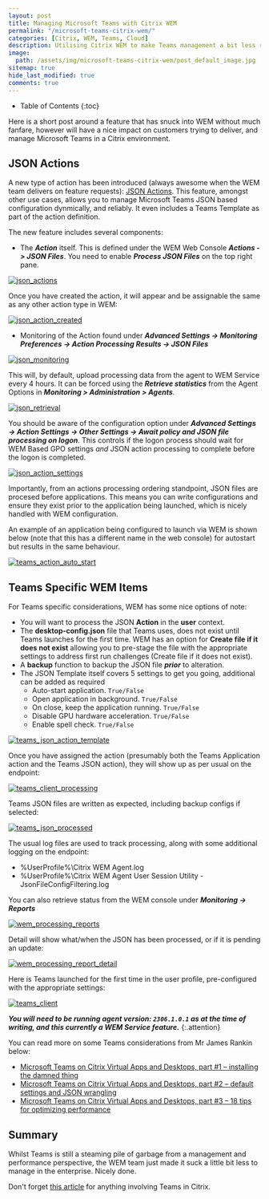 ```yaml
---
layout: post
title: Managing Microsoft Teams with Citrix WEM
permalink: "/microsoft-teams-citrix-wem/"
categories: [Citrix, WEM, Teams, Cloud]
description: Utilising Citrix WEM to make Teams management a bit less rubbish
image:
  path: /assets/img/microsoft-teams-citrix-wem/post_default_image.jpg
sitemap: true
hide_last_modified: true
comments: true
---
```


<!--excerpt-->

-  Table of Contents
{:toc}

Here is a short post around a feature that has snuck into WEM without much fanfare, however will have a nice impact on customers trying to deliver, and manage Microsoft Teams in a Citrix environment.

## JSON Actions

A new type of action has been introduced (always awesome when the WEM team delivers on feature requests): [JSON Actions](https://docs.citrix.com/en-us/workspace-environment-management/service/manage/configuration-sets/actions.html#json-files). This feature, amongst other use cases, allows you to manage Microsoft Teams JSON based configuration dynmically, and reliably. It even includes a Teams Template as part of the action definition.

The new feature includes several components:

-  The ***Action*** itself. This is defined under the WEM Web Console ***Actions -> JSON Files***. You need to enable ***Process JSON Files*** on the top right pane.

[![json_actions]({{site.baseurl}}/assets/img/microsoft-teams-citrix-wem/enable_json_processing.png)]({{site.baseurl}}/assets/img/microsoft-teams-citrix-wem/enable_json_processing.png)

Once you have created the action, it will appear and be assignable the same as any other action type in WEM:

[![json_action_created]({{site.baseurl}}/assets/img/microsoft-teams-citrix-wem/json_action_created.png)]({{site.baseurl}}/assets/img/microsoft-teams-citrix-wem/json_action_created.png)

-  Monitoring of the Action found under ***Advanced Settings -> Monitoring Preferences -> Action Processing Results -> JSON Files***

[![json_monitoring]({{site.baseurl}}/assets/img/microsoft-teams-citrix-wem/enable_monitoring_json.png)]({{site.baseurl}}/assets/img/microsoft-teams-citrix-wem/enable_monitoring_json.png)

This will, by default, upload processing data from the agent to WEM Service every 4 hours. It can be forced using the ***Retrieve statistics*** from the Agent Options in ***Monitoring > Administration > Agents***.

[![json_retrieval]({{site.baseurl}}/assets/img/microsoft-teams-citrix-wem/agent_retreieve_stats.png)]({{site.baseurl}}/assets/img/microsoft-teams-citrix-wem/agent_retreieve_stats.png)

You should be aware of the configuration option under ***Advanced Settings -> Action Settings -> Other Settings -> Await policy and JSON file processing on logon***. This controls if the logon process should wait for WEM Based GPO settings *and* JSON action processing to complete before the logon is completed.

[![json_action_settings]({{site.baseurl}}/assets/img/microsoft-teams-citrix-wem/json_action_settings_advanced.png)]({{site.baseurl}}/assets/img/microsoft-teams-citrix-wem/json_action_settings_advanced.png)

Importantly, from an actions processing ordering standpoint, JSON files are procesed before applications. This means you can write configurations and ensure they exist prior to the application being launched, which is nicely handled with WEM configuration.

An example of an application being configured to launch via WEM is shown below (note that this has a different name in the web console) for autostart but results in the same behaviour.

[![teams_action_auto_start]({{site.baseurl}}/assets/img/microsoft-teams-citrix-wem/team_action_auto_start.png)]({{site.baseurl}}/assets/img/microsoft-teams-citrix-wem/team_action_auto_start.png)

## Teams Specific WEM Items

For Teams specific considerations, WEM has some nice options of note:

-  You will want to process the JSON **Action** in the **user** context.
-  The **desktop-config.json** file that Teams uses, does not exist until Teams launches for the first time. WEM has an option for **Create file if it does not exist** allowing you to pre-stage the file with the appropriate settings to address first run challenges (Create file if it does not exist).
-  A **backup** function to backup the JSON file ***prior*** to alteration.
-  The JSON Template itself covers 5 settings to get you going, additional can be added as required
    -  Auto-start application. `True/False`
    -  Open application in background. `True/False`
    -  On close, keep the application running. `True/False`
    -  Disable GPU hardware acceleration. `True/False`
    -  Enable spell check. `True/False`

[![teams_json_action_template]({{site.baseurl}}/assets/img/microsoft-teams-citrix-wem/json_teams_action_config.png)]({{site.baseurl}}/assets/img/microsoft-teams-citrix-wem/json_teams_action_config.png)

Once you have assigned the action (presumably both the Teams Application action and the Teams JSON action), they will show up as per usual on the endpoint:

[![teams_client_processing]({{site.baseurl}}/assets/img/microsoft-teams-citrix-wem/wem_client_config_vuemrsav.png)]({{site.baseurl}}/assets/img/microsoft-teams-citrix-wem/wem_client_config_vuemrsav.png)

Teams JSON files are written as expected, including backup configs if selected:

[![teams_json_processed]({{site.baseurl}}/assets/img/microsoft-teams-citrix-wem/teams_json_actions_filesystem.png)]({{site.baseurl}}/assets/img/microsoft-teams-citrix-wem/teams_json_actions_filesystem.png)

The usual log files are used to track processing, along with some additional logging on the endpoint:

-  %UserProfile%\Citrix WEM Agent.log
-  %UserProfile%\Citrix WEM Agent User Session Utility - JsonFileConfigFiltering.log

You can also retrieve status from the WEM console under ***Monitoring -> Reports***

[![wem_processing_reports]({{site.baseurl}}/assets/img/microsoft-teams-citrix-wem/wem_json_report_retrieve_1.png)]({{site.baseurl}}/assets/img/microsoft-teams-citrix-wem/wem_json_report_retrieve_1.png)

Detail will show what/when the JSON has been processed, or if it is pending an update:

[![wem_processing_report_detail]({{site.baseurl}}/assets/img/microsoft-teams-citrix-wem/wem_json_report_retrieve_detail.png)]({{site.baseurl}}/assets/img/microsoft-teams-citrix-wem/wem_json_report_retrieve_detail.png)

Here is Teams launched for the first time in the user profile, pre-configured with the appropriate settings:

[![teams_client]({{site.baseurl}}/assets/img/microsoft-teams-citrix-wem/teams_app_settings_applied.png)]({{site.baseurl}}/assets/img/microsoft-teams-citrix-wem/teams_app_settings_applied.png)

***You will need to be running agent version: `2306.1.0.1` as at the time of writing, and this currently a WEM Service feature.***
{:.attention}

You can read more on some Teams considerations from Mr James Rankin below:

-  [Microsoft Teams on Citrix Virtual Apps and Desktops, part #1 – installing the damned thing](https://james-rankin.com/articles/microsoft-teams-on-citrix-virtual-apps-and-desktops-part-1-installing-the-damned-thing/)
-  [Microsoft Teams on Citrix Virtual Apps and Desktops, part #2 – default settings and JSON wrangling](https://james-rankin.com/articles/microsoft-teams-on-citrix-virtual-apps-and-desktops-part-2-default-settings-and-json-wrangling/)
-  [Microsoft Teams on Citrix Virtual Apps and Desktops, part #3 – 18 tips for optimizing performance](https://james-rankin.com/articles/microsoft-teams-on-citrix-virtual-apps-and-desktops-part-3-18-tips-for-optimizing-performance/)

## Summary

Whilst Teams is still a steaming pile of garbage from a management and performance perspective, the WEM team just made it suck a little bit less to manage in the enterprise. Nicely done.

Don't forget [this article](https://docs.citrix.com/en-us/citrix-virtual-apps-desktops/multimedia/opt-ms-teams.html) for anything involving Teams in Citrix.